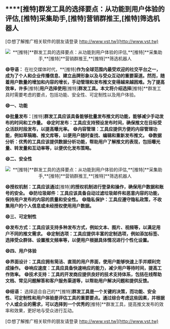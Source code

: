 ## ****[推特]**群发工具的选择要点：从功能到用户体验的评估,**[推特]**采集助手,**[推特]**营销群推王,**[推特]**筛选机器人**

[😍想了解推广相关软件的朋友请登录 http://www.vst.tw](http://www.vst.tw)

 <center><img src="https://vst.tw/MP4/tuiguang/png/6.png" alt="**[推特]**群发工具的选择要点：从功能到用户体验的评估,**[推特]**采集助手,**[推特]**营销群推王,**[推特]**筛选机器人"></center>

**😄导语：**
在社交媒体时代，**[推特]**作为全球范围内最受欢迎的社交平台之一，成为了个人和企业传播信息、建立品牌形象以及与受众互动的重要渠道。然而，随着用户数量的增加和内容的增长，手动管理和发布推文变得越来越困难。为了提高效率，许多**[推特]**用户选择使用**[推特]**群发工具。本文将介绍选择**[推特]**群发工具时需要考虑的要点，包括功能、安全性、可定制性以及用户体验。

**😄一、功能**

**😄批量发布：**[推特]**群发工具应该具备能够批量发布推文的功能，能够减少手动发布的时间和工作量。**
**😄定时发布：工具应支持预设发布时间，确保推文在目标受众活跃时段发布，以提高曝光率。**
**😄内容管理：工具应提供方便的内容管理功能，例如草稿箱、推文库等，以便用户随时查找、编辑和重新发布推文。**
**😄数据分析：优秀的工具应该提供数据分析功能，帮助用户了解推文的表现，包括曝光量、转发量和互动率等，以便优化发布策略。**

**😄二、安全性**

 <center><img src="https://vst.tw/MP4/tuiguang/png/6.png" alt="**[推特]**群发工具的选择要点：从功能到用户体验的评估,**[推特]**采集助手,**[推特]**营销群推王,**[推特]**筛选机器人"></center>

**😄授权机制：工具应该通过**[推特]**的授权机制进行登录和操作，确保用户数据和账号的安全。**
**😄防垃圾邮件：工具应该具备自动过滤垃圾邮件和恶意内容的功能，保持用户发布的内容的质量和安全性。**
**😄隐私保护：工具应遵守隐私政策，不收集用户的个人信息或未经授权使用用户数据。**

**😄三、可定制性**

**😄发布方式：工具应该支持多种发布方式，例如文本、图片、视频等，以满足用户不同的推文需求。**
**😄定制选项：工具应提供丰富的定制选项，例如添加标签、选择受众群体、设置推文频率等，以便用户根据具体情况进行个性化设置。**

**😄四、用户体验**

**😄界面设计：工具应拥有简洁、直观的用户界面，使用户能够快速上手并顺利完成操作。**
**😄响应速度：工具应具备快速响应的能力，减少用户等待时间，提高工作效率。**
**😄技术支持：工具的开发商应提供良好的技术支持体系，包括在线帮助文档、常见问题解答和客户服务渠道等，以帮助用户解决问题和提供反馈。**

**😄结语：**
选择适合自己的**[推特]**群发工具是一个关键的决策，而功能、安全性、可定制性和用户体验是评估工具的重要要点。通过综合考虑这些因素，并根据个人或企业的需求，可以选择到一个优秀的**[推特]**群发工具，提高推文发布的效率和效果，更好地与受众进行互动。

[😍想了解推广相关软件的朋友请登录 http://www.vst.tw](http://www.vst.tw)



